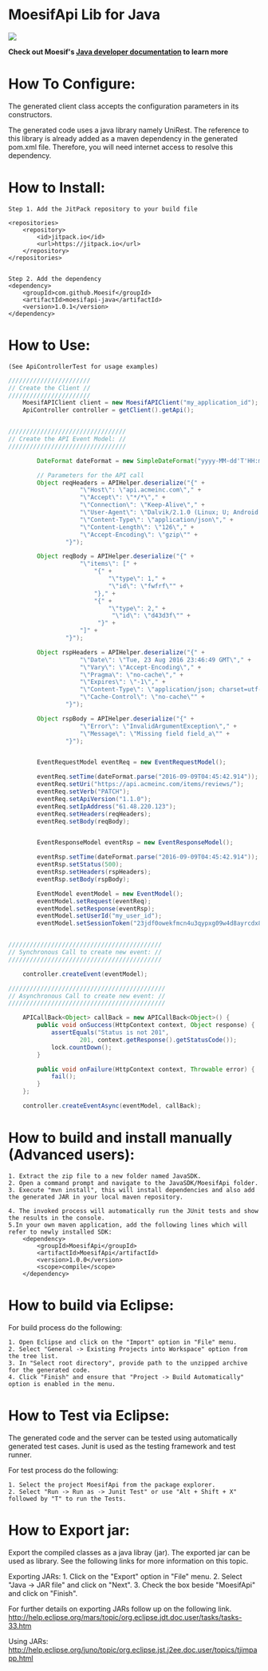 MoesifApi Lib for Java
======================

[![](https://jitpack.io/v/Moesif/Moesif-API-Java.svg)](https://jitpack.io/#Moesif/moesifapi-java)


__Check out Moesif's
[Java developer documentation](https://www.moesif.com/developer-documentation) to learn more__

How To Configure:
=================
The generated client class accepts the configuration parameters in its constructors.

The generated code uses a java library namely UniRest. The reference to this
library is already added as a maven dependency in the generated pom.xml
file. Therefore, you will need internet access to resolve this dependency.

How to Install:
===============

    Step 1. Add the JitPack repository to your build file

	<repositories>
		<repository>
		    <id>jitpack.io</id>
		    <url>https://jitpack.io</url>
		</repository>
	</repositories>


    Step 2. Add the dependency
	<dependency>
	    <groupId>com.github.Moesif</groupId>
	    <artifactId>moesifapi-java</artifactId>
	    <version>1.0.1</version>
	</dependency>

How to Use:
===========
    (See ApiControllerTest for usage examples)

```java
///////////////////////
// Create the Client //
///////////////////////
    MoesifAPIClient client = new MoesifAPIClient("my_application_id");
    ApiController controller = getClient().getApi();


/////////////////////////////////
// Create the API Event Model: //
/////////////////////////////////

        DateFormat dateFormat = new SimpleDateFormat("yyyy-MM-dd'T'HH:mm:ss.SSS");

        // Parameters for the API call
        Object reqHeaders = APIHelper.deserialize("{" +
                    "\"Host\": \"api.acmeinc.com\"," +
                    "\"Accept\": \"*/*\"," +
                    "\"Connection\": \"Keep-Alive\"," +
                    "\"User-Agent\": \"Dalvik/2.1.0 (Linux; U; Android 5.0.2; C6906 Build/14.5.A.0.242)\"," +
                    "\"Content-Type\": \"application/json\"," +
                    "\"Content-Length\": \"126\"," +
                    "\"Accept-Encoding\": \"gzip\"" +
                "}");

        Object reqBody = APIHelper.deserialize("{" +
                    "\"items\": [" +
                        "{" +
                            "\"type\": 1," +
                            "\"id\": \"fwfrf\"" +
                        "}," +
                        "{" +
                            "\"type\": 2," +
                             "\"id\": \"d43d3f\"" +
                         "}" +
                    "]" +
                "}");

        Object rspHeaders = APIHelper.deserialize("{" +
                    "\"Date\": \"Tue, 23 Aug 2016 23:46:49 GMT\"," +
                    "\"Vary\": \"Accept-Encoding\"," +
                    "\"Pragma\": \"no-cache\"," +
                    "\"Expires\": \"-1\"," +
                    "\"Content-Type\": \"application/json; charset=utf-8\"," +
                    "\"Cache-Control\": \"no-cache\"" +
                "}");

        Object rspBody = APIHelper.deserialize("{" +
                    "\"Error\": \"InvalidArgumentException\"," +
                    "\"Message\": \"Missing field field_a\"" +
                "}");


        EventRequestModel eventReq = new EventRequestModel();

        eventReq.setTime(dateFormat.parse("2016-09-09T04:45:42.914"));
        eventReq.setUri("https://api.acmeinc.com/items/reviews/");
        eventReq.setVerb("PATCH");
        eventReq.setApiVersion("1.1.0");
        eventReq.setIpAddress("61.48.220.123");
        eventReq.setHeaders(reqHeaders);
        eventReq.setBody(reqBody);


        EventResponseModel eventRsp = new EventResponseModel();

        eventRsp.setTime(dateFormat.parse("2016-09-09T04:45:42.914"));
        eventRsp.setStatus(500);
        eventRsp.setHeaders(rspHeaders);
        eventRsp.setBody(rspBody);

        EventModel eventModel = new EventModel();
        eventModel.setRequest(eventReq);
        eventModel.setResponse(eventRsp);
        eventModel.setUserId("my_user_id");
        eventModel.setSessionToken("23jdf0owekfmcn4u3qypxg09w4d8ayrcdx8nu2ng]s98y18cx98q3yhwmnhcfx43f");


///////////////////////////////////////////
// Synchronous Call to create new event: //
///////////////////////////////////////////

    controller.createEvent(eventModel);

////////////////////////////////////////////
// Asynchronous Call to create new event: //
////////////////////////////////////////////

    APICallBack<Object> callBack = new APICallBack<Object>() {
        public void onSuccess(HttpContext context, Object response) {
            assertEquals("Status is not 201",
                    201, context.getResponse().getStatusCode());
            lock.countDown();
        }

        public void onFailure(HttpContext context, Throwable error) {
            fail();
        }
    };

    controller.createEventAsync(eventModel, callBack);

```

How to build and install manually (Advanced users):
=============

    1. Extract the zip file to a new folder named JavaSDK.
    2. Open a command prompt and navigate to the JavaSDK/MoesifApi folder.
    3. Execute "mvn install", this will install dependencies and also add the generated JAR in your local maven repository.

    4. The invoked process will automatically run the JUnit tests and show the results in the console.
    5.In your own maven application, add the following lines which will refer to newly installed SDK:
        <dependency>
            <groupId>MoesifApi</groupId>
            <artifactId>MoesifApi</artifactId>
            <version>1.0.0</version>
            <scope>compile</scope>
        </dependency>

How to build via Eclipse:
=============

For build process do the following:

    1. Open Eclipse and click on the "Import" option in "File" menu.
    2. Select "General -> Existing Projects into Workspace" option from the tree list.
    3. In "Select root directory", provide path to the unzipped archive for the generated code.
    4. Click "Finish" and ensure that "Project -> Build Automatically" option is enabled in the menu.

How to Test via Eclipse:
===========
The generated code and the server can be tested using automatically generated test cases.
Junit is used as the testing framework and test runner.

For test process do the following:

    1. Select the project MoesifApi from the package explorer.
    2. Select "Run -> Run as -> Junit Test" or use "Alt + Shift + X" followed by "T" to run the Tests.

How to Export jar:
===========

Export the compiled classes as a java libray (jar). The exported jar can be used as library.
See the following links for more information on this topic.

Exporting JARs:
    1. Click on the "Export" option in "File" menu.
    2. Select "Java -> JAR file" and click on "Next".
    3. Check the box beside "MoesifApi" and click on "Finish".

For further details on exporting JARs follow up on the following link.
http://help.eclipse.org/mars/topic/org.eclipse.jdt.doc.user/tasks/tasks-33.htm

Using JARs:
http://help.eclipse.org/juno/topic/org.eclipse.jst.j2ee.doc.user/topics/tjimpapp.html
